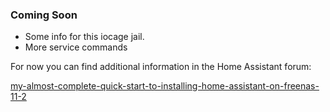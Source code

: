 ### Coming Soon

- Some info for this iocage jail.
- More service commands

For now you can find additional information in the Home Assistant forum:

[my-almost-complete-quick-start-to-installing-home-assistant-on-freenas-11-2](https://community.home-assistant.io/t/my-almost-complete-quick-start-to-installing-home-assistant-on-freenas-11-2-including-appdaemon-ha-dashboard-hass-configurator-mosquitto-and-tasmoadmin/71882?u=troy)